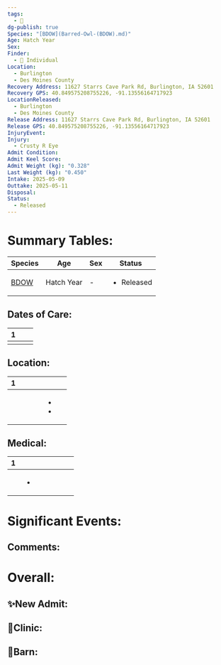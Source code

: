 ```yaml
---
tags:
  - 🦅
dg-publish: true
Species: "[BDOW](Barred-Owl-(BDOW).md)"
Age: Hatch Year
Sex: 
Finder:
  - 🧑 Individual
Location:
  - Burlington
  - Des Moines County
Recovery Address: 11627 Starrs Cave Park Rd, Burlington, IA 52601
Recovery GPS: 40.849575208755226, -91.13556164717923
LocationReleased:
  - Burlington
  - Des Moines County
Release Address: 11627 Starrs Cave Park Rd, Burlington, IA 52601
Release GPS: 40.849575208755226, -91.13556164717923
InjuryEvent: 
Injury:
  - Crusty R Eye
Admit Condition: 
Admit Keel Score: 
Admit Weight (kg): "0.328"
Last Weight (kg): "0.450"
Intake: 2025-05-09
Outtake: 2025-05-11
Disposal: 
Status:
  - Released
---
```


# Summary Tables:

| Species                                           | Age        | Sex | Status                     |
| ------------------------------------------------- | ---------- | --- | -------------------------- |
| [BDOW](./Species/Barred-Owl-(BDOW).md) | Hatch Year | \-  | <ul><li>Released</li></ul> |


## Dates of Care:

<div><table class="dataview table-view-table"><thead class="table-view-thead"><tr class="table-view-tr-header"><th class="table-view-th"><span></span><span class="dataview small-text">1</span></th><th class="table-view-th"><span></span></th><th class="table-view-th"><span></span></th></tr></thead><tbody class="table-view-tbody"><tr><td><span></span></td><td><span></span></td><td><span></span></td></tr></tbody></table></div>

## Location:
<div><table class="dataview table-view-table"><thead class="table-view-thead"><tr class="table-view-tr-header"><th class="table-view-th"><span></span><span class="dataview small-text">1</span></th><th class="table-view-th"><span></span></th><th class="table-view-th"><span></span></th><th class="table-view-th"><span></span></th><th class="table-view-th"><span></span></th><th class="table-view-th"><span></span></th></tr></thead><tbody class="table-view-tbody"><tr><td><span></span></td><td><span></span></td><td><span></span></td><td><span></span></td><td><ul class="dataview dataview-ul dataview-result-list-ul"><li class="dataview-result-list-li"><span></span></li><li class="dataview-result-list-li"><span></span></li></ul></td><td><span></span></td></tr></tbody></table></div>

## Medical:

<div><table class="dataview table-view-table"><thead class="table-view-thead"><tr class="table-view-tr-header"><th class="table-view-th"><span></span><span class="dataview small-text">1</span></th><th class="table-view-th"><span></span></th><th class="table-view-th"><span></span></th><th class="table-view-th"><span></span></th><th class="table-view-th"><span></span></th><th class="table-view-th"><span></span></th><th class="table-view-th"><span></span></th></tr></thead><tbody class="table-view-tbody"><tr><td><span></span></td><td><ul class="dataview dataview-ul dataview-result-list-ul"><li class="dataview-result-list-li"><span></span></li></ul></td><td><span></span></td><td><span></span></td><td><span></span></td><td><span></span></td><td><span></span></td></tr></tbody></table></div>

# Significant Events:


## Comments:


# Overall:

## ✨New Admit:



## 🏥Clinic:



## 🏡Barn:


